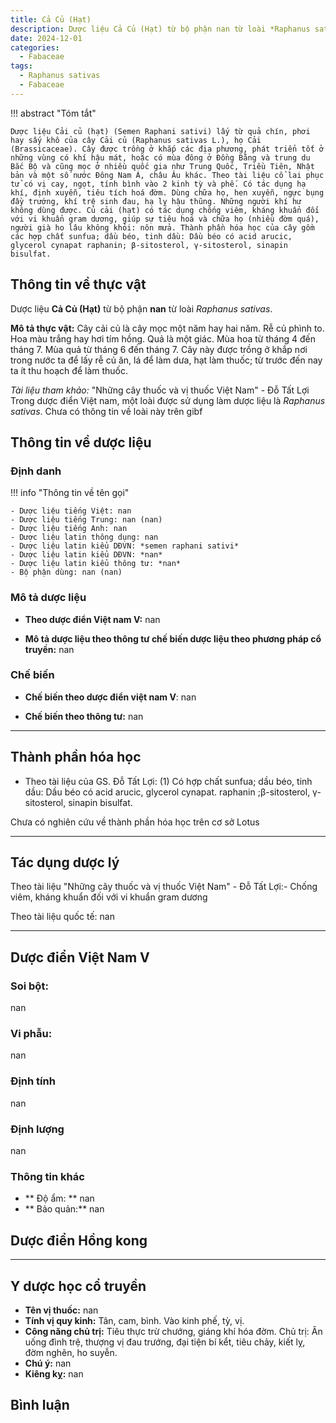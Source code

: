 ```yaml
---
title: Cả Củ (Hạt)
description: Dược liệu Cả Củ (Hạt) từ bộ phận nan từ loài *Raphanus sativas*
date: 2024-12-01
categories:
  - Fabaceae
tags:
  - Raphanus sativas
  - Fabaceae
---
```

!!! abstract "Tóm tắt"

    Dược liệu Cải củ (hạt) (Semen Raphani sativi) lấy từ quả chín, phơi hay sấy khô của cây Cải củ (Raphanus sativas L.), họ Cải (Brassicaceae). Cây được trồng ở khắp các địa phương, phát triển tốt ở những vùng có khí hậu mát, hoặc có mùa đông ở Đồng Bằng và trung du Bắc Bộ và cũng mọc ở nhiều quốc gia như Trung Quốc, Triều Tiên, Nhật bản và một số nước Đông Nam Á, châu Âu khác. Theo tài liệu cổ lai phục tử có vị cay, ngọt, tính bình vào 2 kinh tỳ và phế. Có tác dụng hạ khí, định xuyễn, tiêu tích hoá đờm. Dùng chữa họ, hen xuyễn, ngực bụng đầy trướng, khí trệ sinh đau, hạ lỵ hậu thũng. Những người khí hư không dùng được. Củ cải (hạt) có tác dụng chống viêm, kháng khuẩn đối với vi khuẩn gram dương, giúp sự tiêu hoá và chữa họ (nhiều đờm quá), người già ho lâu không khỏi: nôn mửa. Thành phần hóa học của cây gồm các hợp chất sunfua; dầu béo, tinh dầu: Dầu béo có acid arucic, glycerol cynapat raphanin; β-sitosterol, γ-sitosterol, sinapin bisulfat.

## Thông tin về thực vật


Dược liệu **Cả Củ (Hạt)** từ bộ phận **nan** từ loài *Raphanus sativas*.

**Mô tả thực vật:** Cây cải củ là cây mọc một năm hay hai năm. Rễ củ phình to. Hoa màu trắng hay hơi tím hồng. Quả là một giác. Mùa hoa từ tháng 4 đến tháng 7. Mùa quả từ tháng 6 đến tháng 7. Cây này được trồng ở khắp nơi trong nước ta để lấy rễ củ ăn, lá để làm dưa, hạt làm thuốc; từ trước đến nay ta ít thu hoạch để làm thuốc.

*Tài liệu tham khảo:* "Những cây thuốc và vị thuốc Việt Nam" - Đỗ Tất Lợi 
Trong dược điển Việt nam, một loài được sử dụng làm dược liệu là *Raphanus sativas*. 
Chưa có thông tin về loài này trên gibf


## Thông tin về dược liệu 

### Định danh

!!! info "Thông tin về tên gọi"

    - Dược liệu tiếng Việt: nan
    - Dược liệu tiếng Trung: nan (nan)
    - Dược liệu tiếng Anh: nan
    - Dược liệu latin thông dụng: nan
    - Dược liệu latin kiểu DĐVN: *semen raphani sativi*
    - Dược liệu latin kiểu DĐVN: *nan*
    - Dược liệu latin kiểu thông tư: *nan*
    - Bộ phận dùng: nan (nan)

### Mô tả dược liệu 

- **Theo dược điển Việt nam V:** nan

- **Mô tả dược liệu theo thông tư chế biến dược liệu theo phương pháp cổ truyền:** nan

### Chế biến 

- **Chế biến theo dược điển việt nam V**: nan

- **Chế biến theo thông tư:** nan

--- 

## Thành phần hóa học

- Theo tài liệu của GS. Đỗ Tất Lợi:  (1) Có hợp chất sunfua; dầu béo, tinh dầu: Dầu béo có acid arucic, glycerol cynapat. raphanin ;β-sitosterol, γ-sitosterol, sinapin bisulfat.
    
Chưa có nghiên cứu về thành phần hóa học trên cơ sở Lotus

---

## Tác dụng dược lý

Theo tài liệu "Những cây thuốc và vị thuốc Việt Nam" - Đỗ Tất Lợi:- Chống viêm, kháng khuẩn đối với vi khuẩn gram dương

Theo tài liệu quốc tế: nan

---

## Dược điển Việt Nam V

### Soi bột:

nan

<!-- Hình ảnh soi bột sẽ được tự động chèn vào đây sau -->

### Vi phẫu:

nan

<!-- Hình ảnh vi phẫu sẽ được tự động chèn vào đây sau -->

### Định tính

nan

### Định lượng

nan

### Thông tin khác 

- ** Độ ẩm: ** nan
- ** Bảo quản:** nan

## Dược điển Hồng kong

<!-- PDF sẽ được tự động chèn vào đây sau -->


---

## Y dược học cổ truyền

- **Tên vị thuốc:** nan
- **Tính vị quy kinh:** Tân, cam, bình. Vào kinh phế, tỳ, vị.
- **Công năng chủ trị:** Tiêu thực trừ chướng, giáng khí hóa đờm.
Chủ trị: Ăn uống đình trệ, thượng vị đau trướng, đại tiện bí kểt, tiêu chảy, kiết lỵ, đờm nghẽn, ho suyễn.
- **Chú ý:** nan
- **Kiêng kỵ:** nan



## Bình luận

<div id="giscus-container"></div>
<script src="https://giscus.app/client.js"
        data-repo="hoangson0787/CSDL-duoc-lieu"
        data-repo-id="R_kgDONbMRNA"
        data-category="Duoc lieu"
        data-category-id="DIC_kwDONbMRNM4ClklR"
        data-mapping="pathname"
        data-strict="0"
        data-reactions-enabled="1"
        data-emit-metadata="1"
        data-input-position="bottom"
        data-theme="light"
        data-lang="en"
        crossorigin="anonymous"
        async>
</script>

